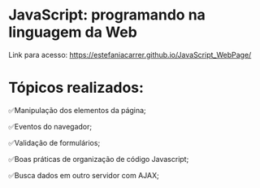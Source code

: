 
# JavaScript: programando na linguagem da Web #


Link para acesso: https://estefaniacarrer.github.io/JavaScript_WebPage/


# Tópicos realizados: #

✅Manipulação dos elementos da página;

✅Eventos do navegador;

✅Validação de formulários;

✅Boas práticas de organização de código Javascript;

✅Busca dados em outro servidor com AJAX;
